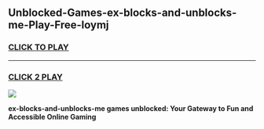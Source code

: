
## Unblocked-Games-ex-blocks-and-unblocks-me-Play-Free-loymj
<h3>
<a href="https://premium76.site?title=ex-blocks-and-unblocks-me&ref=10A">CLICK TO PLAY</a></h3>
<hr>

<h3>
<a href="https://premium76.site?title=ex-blocks-and-unblocks-me&ref=10A">CLICK 2 PLAY</a>
  
</h3>

<a href="https://premium76.site?title=ex-blocks-and-unblocks-me&ref=10A"><img src="https://clearcache.store/games.png"></a>


**ex-blocks-and-unblocks-me games unblocked: Your Gateway to Fun and Accessible Online Gaming**
